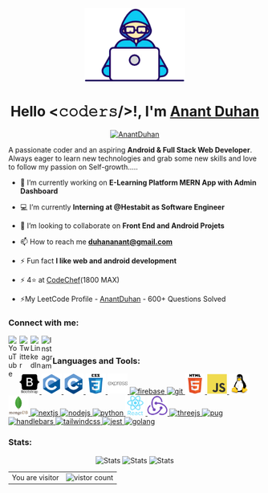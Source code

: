 <p align="center">
<img src="https://github.com/AnantDuhan/AnantDuhan/blob/main/Developer.gif" width="200px">
</p>
<h1 align="center">Hello <𝚌𝚘𝚍𝚎𝚛𝚜/>!, I'm <a href="https://www.linkedin.com/in/AnantDuhan/"> Anant Duhan </a></h1>

<!-- [![Hello programmer Welcome to my profile](https://img.shields.io/badge/Hello,Programmer!-Welcome-orange.svg?style=flat&logo=github)](https://github.com/AnantDuhan)  -->
<!-- [![followers](https://img.shields.io/github/followers/AnantDuhan?style=social)](https://github.com/AnantDuhan?tab=followers)  -->
<!-- [![Repos Badge](https://badges.pufler.dev/repos/AnantDuhan)](https://github.com/AnantDuhan?tab=repositories)  -->
<!-- [![Connect on LinkedIn](https://img.shields.io/badge/--linkedin?label=LinkedIn&logo=LinkedIn&style=social)](https://www.linkedin.com/in/AnantDuhan/)  -->
<!-- [![Profile Visitors](https://visitor-badge.glitch.me/badge?page_id=AnantDuhan.profileviews-badge)](https://github.com/AnantDuhan)  -->

<p align="center"> <a href="https://github.com/ryo-ma/github-profile-trophy"><img src="https://github-profile-trophy.vercel.app/?username=AnantDuhan" alt="AnantDuhan" /></a> </p>

A passionate coder and an aspiring **Android & Full Stack Web Developer**. Always eager to learn new technologies and grab some new skills and love to follow my passion on Self-growth.....


- 🔭 I’m currently working on **E-Learning Platform MERN App with Admin Dashboard**

- 💻 I’m currently **Interning at @Hestabit as Software Engineer**

- 👯 I’m looking to collaborate on **Front End and Android Projets**

- 📫 How to reach me **duhananant@gmail.com**

- ⚡ Fun fact **I like web and android development**

- ⚡ 4⭐ at <a href="https://www.codechef.com/users/anantduhan">CodeChef</a>(1800 MAX)

- ⚡My LeetCode Profile - <a href="https://leetcode.com/AnantDuhan/">AnantDuhan</a> - 600+ Questions Solved

### Connect with me:

[<img align="left" alt="YouTube" width="22px" src="https://cdn.jsdelivr.net/npm/simple-icons@v3/icons/youtube.svg" />][youtube]
[<img align="left" alt="Twitter" width="22px" src="https://cdn.jsdelivr.net/npm/simple-icons@v3/icons/twitter.svg" />][twitter]
[<img align="left" alt="LinkedIn" width="22px" src="https://cdn.jsdelivr.net/npm/simple-icons@v3/icons/linkedin.svg" />][linkedin]
[<img align="left" alt="Instagram" width="22px" src="https://cdn.jsdelivr.net/npm/simple-icons@v3/icons/instagram.svg" />][instagram]

<br />

### Languages and Tools:

<p align="left">
<a href="https://getbootstrap.com" target="_blank"> <img src="https://raw.githubusercontent.com/devicons/devicon/master/icons/bootstrap/bootstrap-plain-wordmark.svg" alt="bootstrap" width="40" height="40"/>
</a> <a href="https://www.cprogramming.com/" target="_blank"> <img src="https://raw.githubusercontent.com/devicons/devicon/master/icons/c/c-original.svg" alt="c" width="40" height="40"/> </a>
<a href="https://www.w3schools.com/cpp/" target="_blank"> <img src="https://raw.githubusercontent.com/devicons/devicon/master/icons/cplusplus/cplusplus-original.svg" alt="cplusplus" width="40" height="40"/> </a>
<a href="https://www.w3schools.com/css/" target="_blank"> <img src="https://raw.githubusercontent.com/devicons/devicon/master/icons/css3/css3-original-wordmark.svg" alt="css3" width="40" height="40"/> </a>
<a href="https://expressjs.com" target="_blank"> <img src="https://raw.githubusercontent.com/devicons/devicon/master/icons/express/express-original-wordmark.svg" alt="express" width="40" height="40"/> </a>
<a href="https://firebase.google.com/" target="_blank"> <img src="https://www.vectorlogo.zone/logos/firebase/firebase-icon.svg" alt="firebase" width="40" height="40"/> </a>
<a href="https://git-scm.com/" target="_blank"> <img src="https://www.vectorlogo.zone/logos/git-scm/git-scm-icon.svg" alt="git" width="40" height="40"/> </a>
<a href="https://www.w3.org/html/" target="_blank"> <img src="https://raw.githubusercontent.com/devicons/devicon/master/icons/html5/html5-original-wordmark.svg" alt="html5" width="40" height="40"/> </a>
<a href="https://developer.mozilla.org/en-US/docs/Web/JavaScript" target="_blank"> <img src="https://raw.githubusercontent.com/devicons/devicon/master/icons/javascript/javascript-original.svg" alt="javascript" width="40" height="40"/> </a>
<a href="https://www.linux.org/" target="_blank"> <img src="https://raw.githubusercontent.com/devicons/devicon/master/icons/linux/linux-original.svg" alt="linux" width="40" height="40"/> </a>
<a href="https://www.mongodb.com/" target="_blank"> <img src="https://raw.githubusercontent.com/devicons/devicon/master/icons/mongodb/mongodb-original-wordmark.svg" alt="mongodb" width="40" height="40"/> </a>
<a href="https://nextjs.org/" target="_blank"> <img src="https://cdn.worldvectorlogo.com/logos/nextjs-3.svg" alt="nextjs" width="40" height="40"/> </a> 
<a href="https://nodejs.org" target="_blank"> <img src="https://upload.wikimedia.org/wikipedia/commons/thumb/d/d9/Node.js_logo.svg/1280px-Node.js_logo.svg.png" alt="nodejs" width="40" height="40"/> </a>
  <a href="https://www.python.org/"> <img src="https://cdn.worldvectorlogo.com/logos/python-5.svg" alt="python" width="40" height="40"/> </a>
<a href="https://reactjs.org/" target="_blank"> <img src="https://raw.githubusercontent.com/devicons/devicon/master/icons/react/react-original-wordmark.svg" alt="react" width="40" height="40"/> </a>
<a href="https://redux.js.org" target="_blank"> <img src="https://raw.githubusercontent.com/devicons/devicon/master/icons/redux/redux-original.svg" alt="redux" width="40" height="40"/> </a>
<a href="https://threejs.org/" target="_blank"> <img src="https://aws1.discourse-cdn.com/standard17/uploads/threejs/original/2X/e/e4f86d2200d2d35c30f7b1494e96b9595ebc2751.png" alt="threejs" width="40" height="40"/> </a>
<!-- <a href="https://sass-lang.com" target="_blank"> <img src="https://raw.githubusercontent.com/devicons/devicon/master/icons/sass/sass-original.svg" alt="sass" width="40" height="40"/> </a> -->
<a href="https://pugjs.org" target="_blank"> <img src="https://cdn.worldvectorlogo.com/logos/pug.svg" alt="pug" width="40" height="40"/> </a>
<a href="https://handlebarsjs.com/" target="_blank"> <img src="https://cdn.freebiesupply.com/logos/thumbs/2x/handlebars-logo.png" alt="handlebars" width="40" height="40"/> </a>
<a href="https://tailwindcss.com/" target="_blank"> <img src="https://cdn.worldvectorlogo.com/logos/tailwindcss.svg" alt="tailwindcss" width="40" height="40"/> </a>
<a href="https://jestjs.io" target="_blank"> <img src="https://www.vectorlogo.zone/logos/jestjsio/jestjsio-icon.svg" alt="jest" width="40" height="40"/> </a>
<a href="https://go.dev/" target="_blank"> <img src="https://upload.wikimedia.org/wikipedia/commons/thumb/0/05/Go_Logo_Blue.svg/1200px-Go_Logo_Blue.svg.png" alt="golang" width="60" height="40"/> </a>
</p>

### Stats:

<p align="center"> 
  <img align="center" width="420" src="https://github-readme-stats.vercel.app/api?username=AnantDuhan&show_icons=true&theme=light" alt="Stats" />
  <img align="center" width="420" src="https://github-readme-streak-stats.herokuapp.com/?user=AnantDuhan&theme=light" alt="Stats" />
  <img align="center" width="350" src="https://github-readme-stats.vercel.app/api/top-langs/?username=AnantDuhan&layout=compact&theme=light" alt="Stats">
</p>

<table>
  <tr>
    <td>You are visitor</td>
    <td><img src="https://profile-counter.glitch.me/AnantDuhan/count.svg" alt="vistor count" height="30" /></td>
  </tr>
</table>

[twitter]: https://twitter.com/duhan_anant?lang=en
[youtube]: https://www.youtube.com/channel/UCHELyvXUOk0FwWjx9UWPkow
[instagram]: https://www.instagram.com/_anantduhan_/
[linkedin]: inkedin.com/in/anantduhan/
